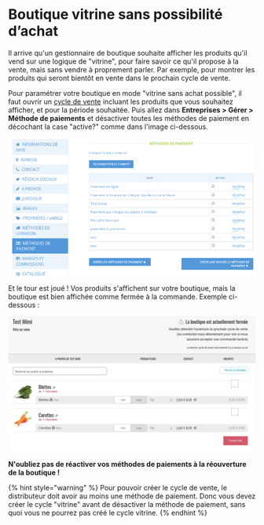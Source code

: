 # Boutique vitrine sans possibilité d’achat

Il arrive qu'un gestionnaire de boutique souhaite afficher les produits qu'il vend sur une logique de "vitrine", pour faire savoir ce qu'il propose à la vente, mais sans vendre à proprement parler. Par exemple, pour montrer les produits qui seront bientôt en vente dans le prochain cycle de vente.

Pour paramétrer votre boutique en mode "vitrine sans achat possible", il faut ouvrir un [cycle de vente](https://guide.openfoodnetwork.org/v/fr/basic-features/shopfront/order-cycle) incluant les produits que vous souhaitez afficher, et pour la période souhaitée. Puis allez dans **Entreprises > Gérer > Méthode de paiements** et désactiver toutes les méthodes de paiement en décochant la case "active?" comme dans l'image ci-dessous.&#x20;

![](<../../.gitbook/assets/image (61).png>)

Et le tour est joué ! Vos produits s'affichent sur votre boutique, mais la boutique est bien affichée comme fermée à la commande. Exemple ci-dessous :&#x20;

![](<../../.gitbook/assets/image (44).png>)

**N'oubliez pas de réactiver vos méthodes de paiements à la réouverture de la boutique !**

{% hint style="warning" %}
Pour pouvoir créer le cycle de vente, le distributeur doit avoir au moins une méthode de paiement. Donc vous devez créer le cycle "vitrine" avant de désactiver la méthode de paiement, sans quoi vous ne pourrez pas créé le cycle vitrine.
{% endhint %}
